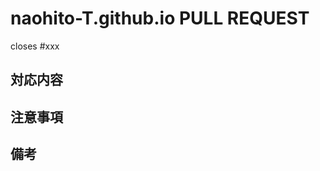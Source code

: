 # naohito-T.github.io PULL REQUEST

<!-- プルリクに関する対応内容を記載する -->
closes #xxx

## 対応内容

<!-- 関連付けられたIssueがある場合、紐付ける -->
<!-- 「closes #~~」の形式で Issue 番号を記載する -->


## 注意事項

<!-- この PR では対応しない内容や、レビューにあたっての留意事項を記載する -->

## 備考

<!-- その他記載することがあれば -->

